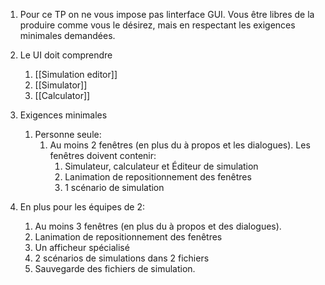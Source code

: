 1.  Pour ce TP on ne vous impose pas linterface GUI. Vous être libres de
    la produire comme vous le désirez, mais en respectant les exigences
    minimales demandées.

2.  Le UI doit comprendre
	1. [[Simulation editor]]
	2. [[Simulator]]
	3.  [[Calculator]]

1.  Exigences minimales
	1.  Personne seule:
		1.  Au moins 2 fenêtres (en plus du à propos et les dialogues).  Les fenêtres doivent contenir:
			1.  Simulateur, calculateur et Éditeur de simulation
			2.  Lanimation de repositionnement des fenêtres
			3.  1 scénario de simulation

2.  En plus pour les équipes de 2:
	1.  Au moins 3 fenêtres (en plus du à propos et des dialogues).
	2.  Lanimation de repositionnement des fenêtres
	3.  Un afficheur spécialisé
	4.  2 scénarios de simulations dans 2 fichiers
	5. Sauvegarde des fichiers de simulation.